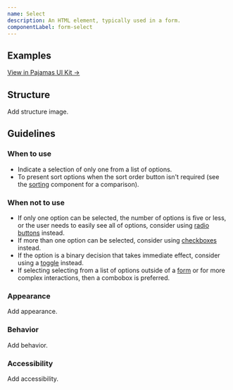```yaml
---
name: Select
description: An HTML element, typically used in a form.
componentLabel: form-select
---
```


## Examples

<story-viewer component="base-form-form-select" title="Select"></story-viewer>

[View in Pajamas UI Kit →](https://www.figma.com/file/qEddyqCrI7kPSBjGmwkZzQ/%F0%9F%93%99-Component-library?type=design&node-id=49840-75722&mode=dev)

## Structure

<todo>Add structure image.</todo>

## Guidelines

### When to use
- Indicate a selection of only one from a list of options.
- To present sort options when the sort order button isn't required (see the [sorting](/components/sorting) component for a comparison).

### When not to use

- If only one option can be selected, the number of options is five or less, or the user needs to easily see all of options, consider using [radio buttons](/components/radio-button) instead.
- If more than one option can be selected, consider using [checkboxes](/components/checkbox) instead.
- If the option is a binary decision that takes immediate effect, consider using a [toggle](/components/toggle) instead.
- If selecting selecting from a list of options outside of a [form](/patterns/form) or for more complex interactions, then a combobox is preferred.

### Appearance

<todo>Add appearance.</todo>

### Behavior

<todo>Add behavior.</todo>

### Accessibility

<todo>Add accessibility.</todo>
